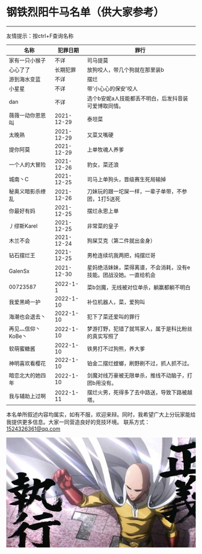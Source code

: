 # 钢铁烈阳牛马名单（供大家参考）

------


友情提示：按ctrl+F查询名称

| 名称             | 犯罪日期   | 罪行                                                 |
| ---------------- | ---------- | ---------------------------------------------------- |
| 家有一只小猴子   | 不详       | 司马提莫                                             |
| 心心了了         | 长期犯罪   | 放狗咬人，带几个狗就在那里装b                        |
| 游到海水变蓝     | 不详       | 摆烂                                                 |
| 小星星           | 不详       | 带'小心心的保安'咬人                                 |
| dan              | 不详       | 选个b安妮a人技能都丢不明白，后发抖音装可爱博取同情。 |
| 薇薇一动你恩恩叫 | 2021-12-29 | 泰坦菜                                               |
| 太晚熟           | 2021-12-29 | 又菜又嘴硬                                           |
| 提你阿莫         | 2021-12-29 | 上单牧魂人养爹                                       |
| 一个人的大冒险   | 2021-12-26 | 豹女，菜还浪                                         |
| 城南丶C          | 2021-12-25 | 司马上单狗头，晋级赛生死局输掉                       |
| 秘奥义暗影杀缭乱 | 2021-12-26 | 刀妹玩的跟一坨屎一样，一辈子单带，不参团，1打5送死   |
| 你最好有妈       | 2021-12-25 | 摆烂永恩上单                                         |
| 丿缪斯Karel      | 2021-12-25 | 非常菜的皇子                                         |
| 木兰不会         | 2021-12-24 | 狗屎艾克（第二件就出金身）                           |
| 钻石摆烂王       | 2021-12-25 | 男枪连续坑我两把，纯摆烂哥                           |
| GalenSx       | 2021-12-30 |星妈绝活妹妹，菜得离谱，不会消耗，没有e技能。团战没她。一直给机会 |
| 00723587     | 2022-1-1  |菜b剑魔，无线被对位单杀，躺赢都躺不明白 |
|我爱黑崎一护| 2022-1-10  |补位机器人，菜，爱狗叫 |
|海潮也会退去丶| 2022-1-10  |犯下了菜还爱叫的罪行 |
|再见灬信仰丶KoBe丶| 2022-1-10  |梦游打野，犯错了就骂家人，属于是科比粉丝的真实写照了 |
|软萌蜜糖酱| 2022-1-10  |铁男打不过狗熊，养大爹 |
|神明喜欢看樱花| 2022-1-10  |铂金二摆烂螳螂，刷野刷不过，抓人抓不过。 |
|暗恋北大的她四年| 2022-1-10  |剑魔对线万豪被无限单杀，推线不动脑子，打团b用没有。 |
|我与辅助上过啊| 2022-1-11  |摆烂火男，死得多了去中路送，导致下路被越塔。 |

本名单所叙述内容均属实，如有不服，欢迎来辩。同时，我希望广大上分玩家能给我提供更多信息。大家一同营造良好的竞技环境。
联系方式：1524326361@qq.com

![正义执行](正义执行.jpg)
